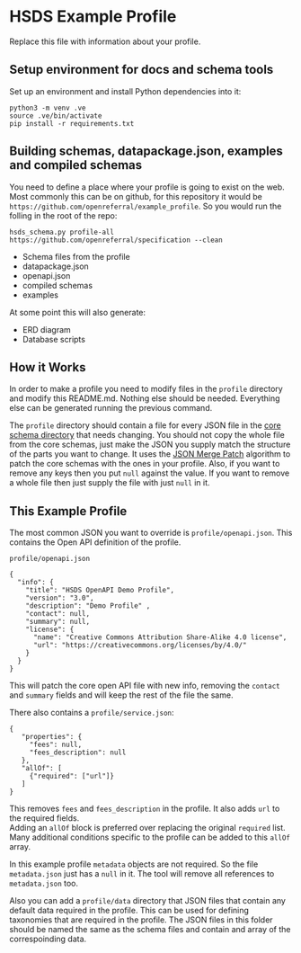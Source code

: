# HSDS Example Profile

Replace this file with information about your profile.

## Setup environment for docs and schema tools

Set up an environment and install Python dependencies into it:

```
python3 -m venv .ve    
source .ve/bin/activate
pip install -r requirements.txt
```


## Building schemas, datapackage.json, examples and compiled schemas

You need to define a place where your profile is going to exist on the web.  Most commonly this can be on github, for this repository it would be `https://github.com/openreferral/example_profile`. So you would run the folling in the root of the repo:

```
hsds_schema.py profile-all https://github.com/openreferral/specification --clean
```


* Schema files from the profile
* datapackage.json
* openapi.json
* compiled schemas
* examples

At some point this will also generate:

 * ERD diagram
 * Database scripts


## How it Works

In order to make a profile you need to modify files in the `profile` directory and modify this README.md. Nothing else should be needed.  Everything else can be generated running the previous command.

The `profile` directory should contain a file for every JSON file in the [core schema directory](https://github.com/openreferral/specification/tree/3.0/schema) that needs changing.  You should not copy the whole file from the core schemas, just make the JSON you supply match the structure of the parts you want to change.  It uses the [JSON Merge Patch](https://datatracker.ietf.org/doc/html/rfc7386) algorithm to patch the core schemas with the ones in your profile.
Also, if you want to remove any keys then you put `null` against the value. If you want to remove a whole file then just supply the file with just `null` in it.

## This Example Profile

The most common JSON you want to override is `profile/openapi.json`.  This contains the Open API definition of the profile. 

`profile/openapi.json`

```
{
  "info": {
    "title": "HSDS OpenAPI Demo Profile",
    "version": "3.0",
    "description": "Demo Profile" ,
    "contact": null,
    "summary": null,
    "license": {
      "name": "Creative Commons Attribution Share-Alike 4.0 license",
      "url": "https://creativecommons.org/licenses/by/4.0/"
    }
  }
}
```
This will patch the core open API file with new info, removing the `contact` and `summary` fields and will keep the rest of the file the same.

There also contains a `profile/service.json`:

```
{
   "properties": {
     "fees": null,
     "fees_description": null
   },
   "allOf": [
     {"required": ["url"]} 
   ]
}
```

This removes `fees` and `fees_description` in the profile.  It also adds `url` to the required fields.  
Adding an `allOf` block is preferred over replacing the original `required` list.  Many additional conditions specific to the profile can be added to this `allOf` array.

In this example profile `metadata` objects are not required. So the file `metadata.json` just has a `null` in it.  The tool will remove all references to `metadata.json` too.

Also you can add a `profile/data` directory that JSON files that contain any default data required in the profile.  This can be used for defining taxonomies that are required in the profile.  The JSON files in this folder should be named the same as the schema files and contain and array of the correspoinding data.
